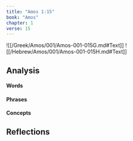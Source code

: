 ```yaml
---
title: "Amos 1:15"
book: "Amos"
chapter: 1
verse: 15
---
```

![[/Greek/Amos/001/Amos-001-015G.md#Text]]
![[/Hebrew/Amos/001/Amos-001-015H.md#Text]]

## Analysis

#### Words

#### Phrases

#### Concepts

## Reflections
